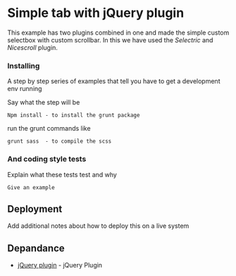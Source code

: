 # Simple tab with jQuery plugin

This example has two plugins combined in one and made the simple custom selectbox with custom scrollbar. 
In this we have used the *Selectric* and *Nicescroll* plugin.

### Installing
A step by step series of examples that tell you have to get a development env running

Say what the step will be

```
Npm install - to install the grunt package
```

run the grunt commands like 
```
grunt sass  - to compile the scss
```



### And coding style tests

Explain what these tests test and why

```
Give an example
```

## Deployment

Add additional notes about how to deploy this on a live system

## Depandance 

* [ jQuery plugin](https://jquery.com) - jQuery Plugin 
